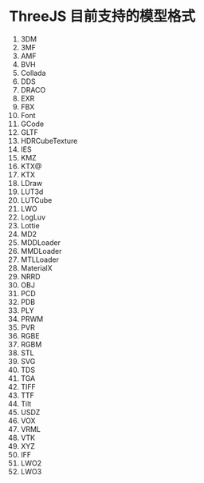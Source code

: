 # ThreeJS 目前支持的模型格式

1. 3DM
2. 3MF
3. AMF
4. BVH
5. Collada
6. DDS
7. DRACO
8. EXR 
9. FBX
10. Font
11. GCode
12. GLTF
13. HDRCubeTexture
14. IES
15. KMZ
16. KTX@
17. KTX
18. LDraw
19. LUT3d
20. LUTCube
21. LWO
22. LogLuv
23. Lottie
24. MD2
25. MDDLoader
26. MMDLoader
27. MTLLoader
28. MaterialX
29. NRRD
30. OBJ
31. PCD
32. PDB
33. PLY
34. PRWM
35. PVR
36. RGBE
37. RGBM
38. STL
39. SVG
40. TDS
41. TGA
42. TIFF
43. TTF
44. Tilt
45. USDZ
46. VOX
47. VRML
48. VTK
49. XYZ
50. IFF
51. LWO2
52. LWO3
